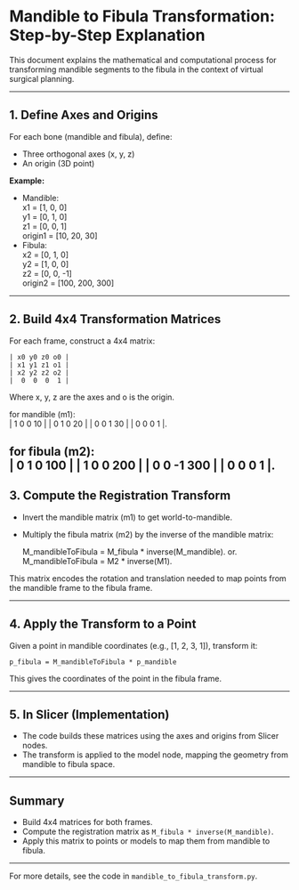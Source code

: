 # Mandible to Fibula Transformation: Step-by-Step Explanation

This document explains the mathematical and computational process for transforming mandible segments to the fibula in the context of virtual surgical planning.

---

## 1. Define Axes and Origins

For each bone (mandible and fibula), define:
- Three orthogonal axes (x, y, z)
- An origin (3D point)

**Example:**
- Mandible:  
  x1 = [1, 0, 0]  
  y1 = [0, 1, 0]  
  z1 = [0, 0, 1]  
  origin1 = [10, 20, 30]
- Fibula:  
  x2 = [0, 1, 0]  
  y2 = [1, 0, 0]  
  z2 = [0, 0, -1]  
  origin2 = [100, 200, 300]

---

## 2. Build 4x4 Transformation Matrices

For each frame, construct a 4x4 matrix:

    | x0 y0 z0 o0 |
    | x1 y1 z1 o1 |
    | x2 y2 z2 o2 |
    |  0  0  0  1 |

Where x, y, z are the axes and o is the origin.   

for mandible (m1):   
| 1  0  0  10 |
| 0  1  0  20 |
| 0  0  1  30 |
| 0  0  0   1 |.  

for fibula (m2):   
| 0  1  0 100 |
| 1  0  0 200 |
| 0  0 -1 300 |
| 0  0  0   1 |.  
---

## 3. Compute the Registration Transform

- Invert the mandible matrix (m1) to get world-to-mandible.
- Multiply the fibula matrix (m2) by the inverse of the mandible matrix:

    M_mandibleToFibula = M_fibula * inverse(M_mandible).   or.    
    M_mandibleToFibula = M2 * inverse(M1).  

This matrix encodes the rotation and translation needed to map points from the mandible frame to the fibula frame.

---

## 4. Apply the Transform to a Point

Given a point in mandible coordinates (e.g., [1, 2, 3, 1]), transform it:

    p_fibula = M_mandibleToFibula * p_mandible

This gives the coordinates of the point in the fibula frame.

---

## 5. In Slicer (Implementation)

- The code builds these matrices using the axes and origins from Slicer nodes.
- The transform is applied to the model node, mapping the geometry from mandible to fibula space.

---

## Summary
- Build 4x4 matrices for both frames.
- Compute the registration matrix as `M_fibula * inverse(M_mandible)`.
- Apply this matrix to points or models to map them from mandible to fibula.

---

For more details, see the code in `mandible_to_fibula_transform.py`.
